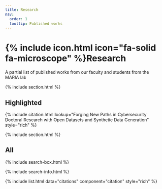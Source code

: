 ```yaml
---
title: Research
nav:
  order: 1
  tooltip: Published works
---
```


# {% include icon.html icon="fa-solid fa-microscope" %}Research

A partial list of published works from our faculty and students from the MARIA lab

{% include section.html %}

## Highlighted

{% include citation.html lookup="Forging New Paths in Cybersecurity Doctoral Research with Open Datasets and Synthetic Data Generation" style="rich" %}

{% include section.html %}

## All

{% include search-box.html %}

{% include search-info.html %}

{% include list.html data="citations" component="citation" style="rich" %}

